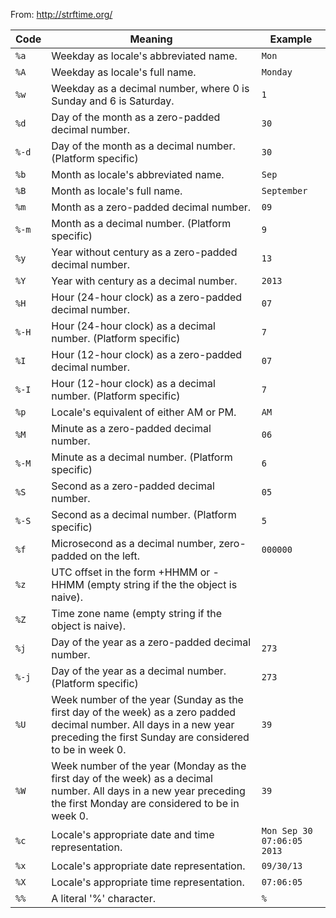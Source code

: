 From: http://strftime.org/

| Code | Meaning | Example |
| --- | --- | --- |
| `%a` | Weekday as locale's abbreviated name. | `Mon` |
| `%A` | Weekday as locale's full name. | `Monday` |
| `%w` | Weekday as a decimal number, where 0 is Sunday and 6 is Saturday. | `1` |
| `%d` | Day of the month as a zero-padded decimal number. | `30` |
| `%-d` | Day of the month as a decimal number. (Platform specific) | `30` |
| `%b` | Month as locale's abbreviated name. | `Sep` |
| `%B` | Month as locale's full name. | `September` |
| `%m` | Month as a zero-padded decimal number. | `09` |
| `%-m` | Month as a decimal number. (Platform specific) | `9` |
| `%y` | Year without century as a zero-padded decimal number. | `13` |
| `%Y` | Year with century as a decimal number. | `2013` |
| `%H` | Hour (24-hour clock) as a zero-padded decimal number. | `07` |
| `%-H` | Hour (24-hour clock) as a decimal number. (Platform specific) | `7` |
| `%I` | Hour (12-hour clock) as a zero-padded decimal number. | `07` |
| `%-I` | Hour (12-hour clock) as a decimal number. (Platform specific) | `7` |
| `%p` | Locale's equivalent of either AM or PM. | `AM` |
| `%M` | Minute as a zero-padded decimal number. | `06` |
| `%-M` | Minute as a decimal number. (Platform specific) | `6` |
| `%S` | Second as a zero-padded decimal number. | `05` |
| `%-S` | Second as a decimal number. (Platform specific) | `5` |
| `%f` | Microsecond as a decimal number, zero-padded on the left. | `000000` |
| `%z` | UTC offset in the form +HHMM or -HHMM (empty string if the the object is naive). |  |
| `%Z` | Time zone name (empty string if the object is naive). |  |
| `%j` | Day of the year as a zero-padded decimal number. | `273` |
| `%-j` | Day of the year as a decimal number. (Platform specific) | `273` |
| `%U` | Week number of the year (Sunday as the first day of the week) as a zero padded decimal number. All days in a new year preceding the first Sunday are considered to be in week 0. | `39` |
| `%W` | Week number of the year (Monday as the first day of the week) as a decimal number. All days in a new year preceding the first Monday are considered to be in week 0. | `39` |
| `%c` | Locale's appropriate date and time representation. | `Mon Sep 30 07:06:05 2013` |
| `%x` | Locale's appropriate date representation. | `09/30/13` |
| `%X` | Locale's appropriate time representation. | `07:06:05` |
| `%%` | A literal '%' character. | `%` |